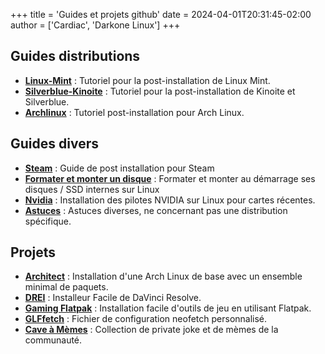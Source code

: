 +++
title = 'Guides et projets github'
date = 2024-04-01T20:31:45-02:00
author = ['Cardiac', 'Darkone Linux']
+++

## Guides distributions

- **[Linux-Mint](https://github.com/Gaming-Linux-FR/guide-mint)** : Tutoriel pour la post-installation de Linux Mint.
- **[Silverblue-Kinoite](https://github.com/Gaming-Linux-FR/post-install-silverblue-kinoite)** : Tutoriel pour la post-installation de Kinoite et Silverblue.
- **[Archlinux](https://github.com/Gaming-Linux-FR/tuto-archlinux-fr)** : Tutoriel post-installation pour Arch Linux.

## Guides divers

- **[Steam](https://github.com/Gaming-Linux-FR/steam-post-install)** : Guide de post installation pour Steam
- **[Formater et monter un disque](https://github.com/Gaming-Linux-FR/guide-formater-monter/tree/main)** : Formater et monter au démarrage ses disques / SSD internes sur Linux
- **[Nvidia](https://github.com/Gaming-Linux-FR/guide-nvidia)** : Installation des pilotes NVIDIA sur Linux pour cartes récentes.
- **[Astuces](https://github.com/Gaming-Linux-FR/glf-astuces)** : Astuces diverses, ne concernant pas une distribution spécifique.

## Projets

- **[Architect](https://github.com/Gaming-Linux-FR/Architect)** : Installation d'une Arch Linux de base avec un ensemble minimal de paquets.
- **[DREI](https://github.com/Gaming-Linux-FR/drei)** : Installeur Facile de DaVinci Resolve.
- **[Gaming Flatpak](https://github.com/Gaming-Linux-FR/Gaming-Flatpak)** : Installation facile d'outils de jeu en utilisant Flatpak.
- **[GLFfetch](https://github.com/Gaming-Linux-FR/GLFfetch)** : Fichier de configuration neofetch personnalisé.
- **[Cave à Mèmes](https://github.com/Gaming-Linux-FR/meme-vault)** : Collection de private joke et de mèmes de la communauté.